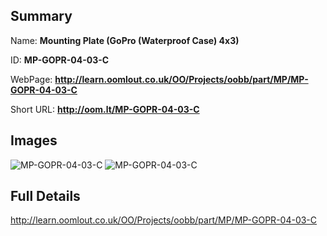

## Summary
 
Name: __Mounting Plate (GoPro (Waterproof Case) 4x3)__

ID: __MP-GOPR-04-03-C__

WebPage: __http://learn.oomlout.co.uk/OO/Projects/oobb/part/MP/MP-GOPR-04-03-C__

Short URL: __http://oom.lt/MP-GOPR-04-03-C__


## Images
![MP-GOPR-04-03-C](http://oomlout.com/oobb-gen/parts/MP/MP-GOPR-04-03-C/MP-GOPR-04-03-C_01_420.jpg)
![MP-GOPR-04-03-C](http://oomlout.com/oobb-gen/parts/MP/MP-GOPR-04-03-C/MP-GOPR-04-03-C_420.png)




## Full Details

 http://learn.oomlout.co.uk/OO/Projects/oobb/part/MP/MP-GOPR-04-03-C

